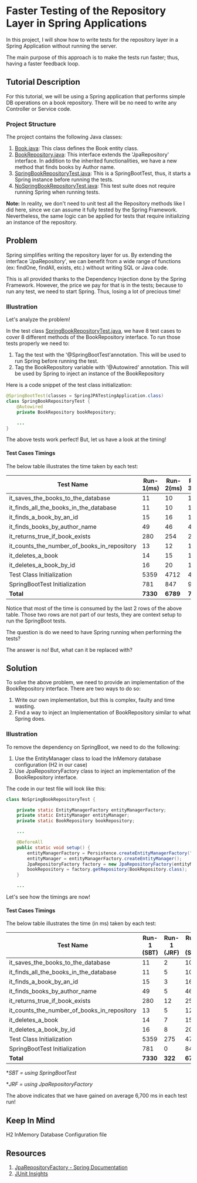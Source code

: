 # Faster Testing of the Repository Layer in Spring Applications

In this project, I will show how to write tests for the repository layer in a 
Spring Application without running the server.

The main purpose of this approach is to make the tests run faster; thus, having
a faster feedback loop.

## Tutorial Description

For this tutorial, we will be using a Spring application that performs simple DB
operations on a book repository. There will be no need to write any Controller
or Service code. 

### Project Structure 
The project contains the following Java classes: 
1. [Book.java](src\main\java\dev\aatwi\imrt\model\Book.java): This class defines the Book entity class.
1. [BookRepository.java](src\main\java\dev\aatwi\imrt\repository\BookRepository.java): This interface extends the 'JpaRepository' interface. 
In addition to the inherited functionalities, we have a new method that finds books by Author name.
1. [SpringBookRepositoryTest.java](src\test\java\dev\aatwi\imrt\repository\SpringBookRepositoryTest.java): This is a SpringBootTest, thus, it starts a Spring instance before running the tests. 
1. [NoSpringBookRepositoryTest.java](src\test\java\dev\aatwi\imrt\repository\NoSpringBookRepositoryTest.java): This test suite does not require running Spring when running tests. 
 
**Note:** In reality, we don't need to unit test all the Repository methods like
I did here, since we can assume it fully tested by the Spring Framework. 
Nevertheless, the same logic can be applied for tests that require initializing 
an instance of the repository. 

## Problem
Spring simplifies writing the repository layer for us. By extending the interface 
'JpaRepository', we can benefit from a wide range of functions (ex: findOne, 
findAll, exists, etc.) without writing SQL or Java code. 

This is all provided thanks to the Dependency Injection done by the Spring Framework. 
However, the price we pay for that is in the tests; because to run any test, we 
need to start Spring. Thus, losing a lot of precious time!

### Illustration  
Let's analyze the problem! 

In the test class [SpringBookRepositoryTest.java](src\test\java\dev\aatwi\imrt\repository\SpringBookRepositoryTest.java), 
we have 8 test cases to cover 8 different methods of the BookRepository interface. 
To run those tests properly we need to: 
1. Tag the test with the '@SpringBootTest'annotation. This will be used to run
Spring before running the test.
1. Tag the BookRepository variable with '@Autowired' annotation. This will be 
used by Spring to inject an instance of the BookRepository

Here is a code snippet of the test class initialization: 

```java
@SpringBootTest(classes = SpringJPATestingApplication.class)
class SpringBookRepositoryTest {
    @Autowired
    private BookRepository bookRepository;

    ...
}
```

The above tests work perfect! But, let us have a look at the timing!

#### Test Cases Timings

The below table illustrates the time taken by each test: 

| Test Name                                   |  Run-1(ms) |  Run-2(ms) |  Run-3(ms) |
| ------------------------------------------- | ---------- | ---------- | ---------- |
| it_saves_the_books_to_the_database          |     11     |     10     |     12     |
| it_finds_all_the_books_in_the_database      |     11     |     10     |     10     |
| it_finds_a_book_by_an_id                    |     15     |     16     |     19     |
| it_finds_books_by_author_name               |     49     |     46     |     45     |
| it_returns_true_if_book_exists              |     280    |     254    |     270    |
| it_counts_the_number_of_books_in_repository |     13     |     12     |     14     |
| it_deletes_a_book                           |     14     |     15     |     18     |
| it_deletes_a_book_by_id                     |     16     |     20     |     19     |
| Test Class Initialization                   |    5359    |    4712    |    4819    |
| SpringBootTest Initialization               |     781    |     847    |     910    |
| **Total**                                   |  **7330**  |  **6789**  |  **7046**  |

Notice that most of the time is consumed by the last 2 rows of the above table. 
Those two rows are not part of our tests, they are context setup to run the 
SpringBoot tests. 

The question is do we need to have Spring running when performing the tests? 

The answer is no! But, what can it be replaced with? 

## Solution 

To solve the above problem, we need to provide an implementation of the BookRepository
interface. There are two ways to do so: 
1. Write our own implementation, but this is complex, faulty and time wasting.
1. Find a way to inject an Implementation of BookRepository similar to what Spring does.  

### Illustration  

To remove the dependency on SpringBoot, we need to do the following: 
1. Use the EntityManager class to load the InMemory database configuration (H2 in our case)
1. Use JpaRepositoryFactory class to inject an implementation of the BookRepository
interface.  

The code in our test file will look like this: 

```java
class NoSpringBookRepositoryTest {

    private static EntityManagerFactory entityManagerFactory;
    private static EntityManager entityManager;
    private static BookRepository bookRepository;

    ...

    @BeforeAll
    public static void setup() {
        entityManagerFactory = Persistence.createEntityManagerFactory("InMemoryRepository");
        entityManager = entityManagerFactory.createEntityManager();
        JpaRepositoryFactory factory = new JpaRepositoryFactory(entityManager);
        bookRepository = factory.getRepository(BookRepository.class);
    }

    ...
```

Let's see how the timings are now! 

#### Test Cases Timings

The below table illustrates the time (in ms) taken by each test: 

|                  Test Name                  |  Run-1 (SBT) | Run-1 (JRF) | Run-2 (SBT) | Run-2 (JRF) | Run-3 (SBT) | Run-3 (JRF) | 
| ------------------------------------------- | -----------  | ----------- | ----------- | ----------- | ----------  | ----------- | 
| it_saves_the_books_to_the_database          |      11      |      2      |      10     |      2      |      12     |      2      | 
| it_finds_all_the_books_in_the_database      |      11      |      5      |      10     |      6      |      10     |      10     | 
| it_finds_a_book_by_an_id                    |      15      |      3      |      16     |      4      |      19     |      4      | 
| it_finds_books_by_author_name               |      49      |      5      |      46     |      6      |      45     |      6      | 
| it_returns_true_if_book_exists              |      280     |      12     |      254    |      19     |      270    |      14     | 
| it_counts_the_number_of_books_in_repository |      13      |      5      |      12     |      5      |      14     |      6      | 
| it_deletes_a_book                           |      14      |      7      |      15     |      11     |      18     |      8      | 
| it_deletes_a_book_by_id                     |      16      |      8      |      20     |      8      |      19     |      15     |
| Test Class Initialization                   |     5359     |     275     |     4712    |     298     |     4819    |     296     |
| SpringBootTest Initialization               |      781     |      0      |      847    |      0      |      910    |      0      |
| **Total**                                   |   **7330**   |   **322**   |   **6789**  |   **359**   |   **7046**  |   **361**   |

**SBT = using SpringBootTest*

**JRF = using JpaRepositoryFactory* 
                             
The above indicates that we have gained on average 6,700 ms in each test run!
                                                                                                                     
## Keep In Mind

H2 InMemory Database
Configuration file
 

## Resources 

1. [JpaRepositoryFactory - Spring Documentation](https://docs.spring.io/spring-data/data-jpa/docs/current/api/org/springframework/data/jpa/repository/support/JpaRepositoryFactory.html)
1. [JUnit Insights](https://github.com/adessoAG/junit-insights)



